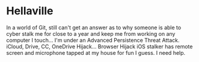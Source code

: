 # Hellaville
In a world of Git, still can't get an answer as to why someone is able to cyber stalk me for close to a year and keep me from working on any computer I touch... I'm under an Advanced Persistence Threat Attack.  iCloud, Drive, CC, OneDrive Hijack... Browser Hijack iOS stalker has remote screen and microphone tapped at my house for fun I guess. I need help.
